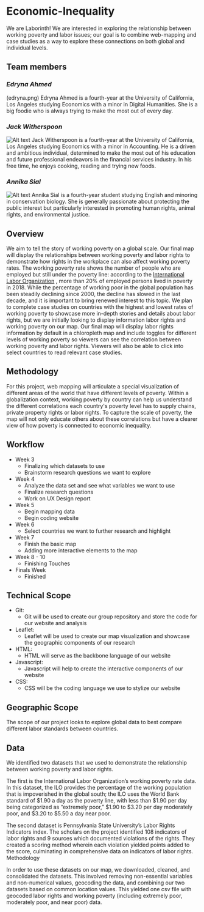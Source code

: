 # Economic-Inequality
We are Laborinth! We are interested in exploring the relationship between working poverty and labor issues; our goal is to combine web-mapping and case studies as a way to explore these connections on both global and individual levels.

## Team members
### *Edryna Ahmed*
(edryna.png)
Edryna Ahmed is a fourth-year at the University of California, Los Angeles studying Economics with a minor in Digital Humanities. She is a big foodie who is always trying to make the most out of every day.

### *Jack Witherspoon*
![Alt text](/about/jack.png)
Jack Witherspoon is a fourth-year at the University of California, Los Angeles studying Economics with a minor in Accounting. He is a driven and ambitious individual, determined to make the most out of his education and future professional endeavors in the financial services industry. In his free time, he enjoys cooking, reading and trying new foods.

### *Annika Sial*
![Alt text](/about/annika.png)
Annika Sial is a fourth-year student studying English and minoring in conservation biology. She is generally passionate about protecting the public interest but particularly interested in promoting human rights, animal rights, and environmental justice.


## Overview
We aim to tell the story of working poverty on a global scale. Our final map will display the relationships between working poverty and labor rights to demonstrate how rights in the workplace can also affect working poverty rates. The working poverty rate shows the number of people who are employed but still under the poverty line: according to the [International Labor Organization](https://ilo.org/wcmsp5/groups/public/---dgreports/---stat/documents/publication/wcms_696387.pdf) , more than 20% of employed persons lived in poverty in 2018. While the percentage of working poor in the global population has been steadily declining since 2000, the decline has slowed in the last decade, and it is important to bring renewed interest to this topic. We plan to complete case studies on countries with the highest and lowest rates of working poverty to showcase more in-depth stories and details about labor rights, but we are initially looking to display information labor rights and working poverty on our map. Our final map will display labor rights information by default in a chloropleth map and include toggles for different levels of working poverty so viewers can see the correlation between working poverty and labor rights. Viewers will also be able to click into select countries to read relevant case studies.

## Methodology
For this project, web mapping will articulate a special visualization of different areas of the world that have different levels of poverty. Within a globalization context, working poverty by country can help us understand the different correlations each country's poverty level has to supply chains, private property rights or labor rights. To capture the scale of poverty, the map will not only educate others about these correlations but have a clearer view of how poverty is connected to economic inequality.

## Workflow
* Week 3
    * Finalizing which datasets to use
    * Brainstorm research questions we want to explore
* Week 4
    * Analyze the data set and see what variables we want to use
    * Finalize research questions
    * Work on UX Design report
* Week 5
    * Begin mapping data
    * Begin coding website
* Week 6
    * Select countries we want to further research and highlight
* Week 7
    * Finish the basic map
    * Adding more interactive elements to the map
* Week 8 - 10
    * Finishing Touches
* Finals Week
    * Finished
    
## Technical Scope
* Git:
    * Git will be used to create our group repository and store the code for our website and analysis
* Leaflet:
    * Leaflet will be used to create our map visualization and showcase the geographic components of our research
* HTML:
    * HTML will serve as the backbone language of our website
* Javascript:
    * Javascript will help to create the interactive components of our website
* CSS:
    * CSS will be the coding language we use to stylize our website

## Geographic Scope 
The scope of our project looks to explore global data to best compare different labor standards between countries.

## Data
We identified two datasets that we used to demonstrate the relationship between working poverty and labor rights.

The first is the International Labor Organization’s working poverty rate data. In this dataset, the ILO provides the percentage of the working population that is impoverished in the global south; the ILO uses the World Bank standard of $1.90 a day as the poverty line, with less than $1.90 per day being categorized as “extremely poor,” $1.90 to $3.20 per day moderately poor, and $3.20 to $5.50 a day near poor.

The second dataset is Pennsylvania State University’s Labor Rights Indicators index. The scholars on the project identified 108 indicators of labor rights and 9 sources which documented violations of the rights. They created a scoring method wherein each violation yielded points added to the score, culminating in comprehensive data on indicators of labor rights.
Methodology

In order to use these datasets on our map, we downloaded, cleaned, and consolidated the datasets. This involved removing non-essential variables and non-numerical values, geocoding the data, and combining our two datasets based on common location values. This yielded one csv file with geocoded labor rights and working poverty (including extremely poor, moderately poor, and near poor) data.
